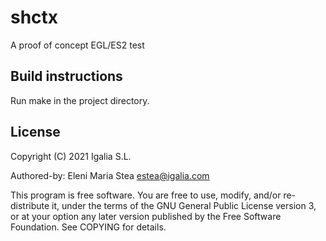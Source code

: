 shctx
======
A proof of concept EGL/ES2 test

Build instructions
------------------

Run make in the project directory.

License
-------
Copyright (C) 2021 Igalia S.L.

Authored-by: Eleni Maria Stea <estea@igalia.com>

This program is free software. You are free to use, modify,
and/or re-distribute it, under the terms of the GNU General
Public License version 3, or at your option any later version
published by the Free Software Foundation.
See COPYING for details.
